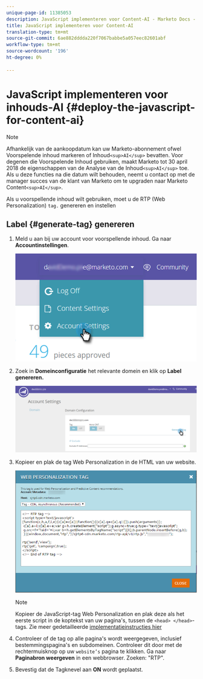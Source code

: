 ```yaml
---
unique-page-id: 11385053
description: JavaScript implementeren voor Content-AI - Marketo Docs - Productdocumentatie
title: JavaScript implementeren voor Content-AI
translation-type: tm+mt
source-git-commit: 6ae882dddda220f7067babbe5a057eec82601abf
workflow-type: tm+mt
source-wordcount: '196'
ht-degree: 0%

---
```



# JavaScript implementeren voor inhouds-AI {#deploy-the-javascript-for-content-ai}

>[!NOTE]
>
>Afhankelijk van de aankoopdatum kan uw Marketo-abonnement ofwel Voorspelende inhoud markeren of Inhoud`<sup>AI</sup>` bevatten. Voor degenen die Voorspelende Inhoud gebruiken, maakt Marketo tot 30 april 2018 de eigenschappen van de Analyse van de Inhoud`<sup>AI</sup>` toe. Als u deze functies na die datum wilt behouden, neemt u contact op met de manager succes van de klant van Marketo om te upgraden naar Marketo Content`<sup>AI</sup>`.

Als u voorspellende inhoud wilt gebruiken, moet u de RTP (Web Personalization) `tag.` genereren en instellen

## Label {#generate-tag} genereren

1. Meld u aan bij uw account voor voorspellende inhoud. Ga naar **Accountinstellingen**.

   ![](assets/settings-dropdown-account-hands.png)

1. Zoek in **Domeinconfiguratie** het relevante domein en klik op **Label genereren.**

   ![](assets/generate-tag.png)

1. Kopieer en plak de tag Web Personalization in de HTML van uw website.

   ![](assets/web-personalization-tag.png)

   >[!NOTE]
   >
   >Kopieer de JavaScript-tag Web Personalization en plak deze als het eerste script in de koptekst van uw pagina&#39;s, tussen de `<head> </head>`-tags. Zie meer gedetailleerde [implementatieinstructies hier](https://docs.marketo.com/display/docs/rtp+tag+implementation) [](https://pages2.marketo.com/rtp-implementation.html)

1. Controleer of de tag op alle pagina&#39;s wordt weergegeven, inclusief bestemmingspagina&#39;s en subdomeinen. Controleer dit door met de rechtermuisknop op uw `website’s` pagina te klikken. Ga naar **Paginabron weergeven** in een webbrowser. Zoeken: &quot;RTP&quot;.
1. Bevestig dat de Tagknevel aan **ON** wordt geplaatst.

